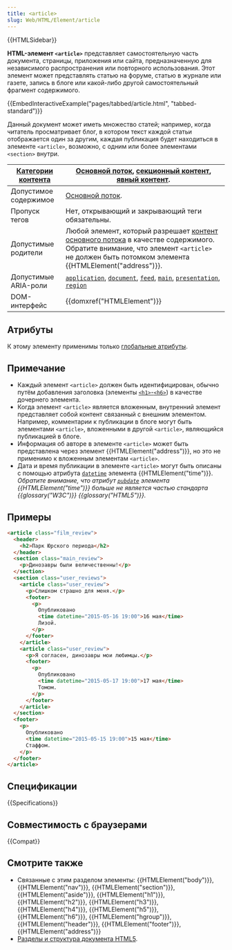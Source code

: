 ```yaml
---
title: <article>
slug: Web/HTML/Element/article
---
```


{{HTMLSidebar}}

**HTML-элемент `<article>`** представляет самостоятельную часть документа, страницы, приложения или сайта, предназначенную для независимого распространения или повторного использования. Этот элемент может представлять статью на форуме, статью в журнале или газете, запись в блоге или какой-либо другой самостоятельный фрагмент содержимого.

{{EmbedInteractiveExample("pages/tabbed/article.html", "tabbed-standard")}}

Данный документ может иметь множество статей; например, когда читатель просматривает блог, в котором текст каждой статьи отображается один за другим, каждая публикация будет находиться в элементе `<article>`, возможно, с одним или более элементами `<section>` внутри.

| [Категории контента](/ru/docs/Web/HTML/Content_categories) | [Основной поток](/ru/docs/Web/HTML/Content_categories#основной_поток), [секционный контент](/ru/docs/Web/HTML/Content_categories#секционный_контент), [явный контент](/ru/docs/Web/HTML/Content_categories#явный_контент).                                                                                                                                                                                                                                                                                                   |
| ---------------------------------------------------------------- | ---------------------------------------------------------------------------------------------------------------------------------------------------------------------------------------------------------------------------------------------------------------------------------------------------------------------------------------------------------------------------------------------------------------------------------------------------------------------------------------------------------------------------------------------- |
| Допустимое содержимое                                            | [Основной поток](/ru/docs/Web/HTML/Content_categories#основной_поток).                                                                                                                                                                                                                                                                                                                                                                                                                                                                   |
| Пропуск тегов                                                    | Нет, открывающий и закрывающий теги обязательны.                                                                                                                                                                                                                                                                                                                                                                                                                                                                                               |
| Допустимые родители                                              | Любой элемент, который разрешает [контент основного потока](/ru/docs/Web/HTML/Content_categories#основной_поток) в качестве содержимого. Обратите внимание, что элемент `<article>` не должен быть потомком элемента {{HTMLElement("address")}}.                                                                                                                                                                                                                                                                                         |
| Допустимые ARIA-роли                                             | <code><a href="/ru/docs/Web/Accessibility/ARIA/Roles/application_role">application</a></code>, <code><a href="/ru/docs/Web/Accessibility/ARIA/Roles/document_role">document</a></code>, <code><a href="/ru/docs/Web/Accessibility/ARIA/Roles/feed_role">feed</a></code>, <code><a href="/ru/docs/Web/Accessibility/ARIA/Roles/main_role">main</a></code>, <code><a href="/ru/docs/Web/Accessibility/ARIA/Roles/presentation_role">presentation</a></code>, <code><a href="/ru/docs/Web/Accessibility/ARIA/Roles/region_role">region</a></code> |
| DOM-интерфейс                                                    | {{domxref("HTMLElement")}}                                                                                                                                                                                                                                                                                                                                                                                                                                                                                                                     |

## Атрибуты

К этому элементу применимы только [глобальные атрибуты](/ru/docs/Web/HTML/Global_attributes).

## Примечание

- Каждый элемент `<article>` должен быть идентифицирован, обычно путём добавления заголовка (элементы [`<h1>`-`<h6>`](/ru/docs/Web/HTML/Element/Heading_Elements)) в качестве дочернего элемента.
- Когда элемент `<article>` является вложенным, внутренний элемент представляет собой контент связанный с внешним элементом. Например, комментарии к публикации в блоге могут быть элементами `<article>`, вложенными в другой `<article>`, являющийся публикацией в блоге.
- Информация об авторе в элементе `<article>` может быть представлена через элемент {{HTMLElement("address")}}, но это не применимо к вложенным элементам `<article>`.
- Дата и время публикации в элементе `<article>` могут быть описаны с помощью атрибута [`datetime`](/ru/docs/Web/HTML/Element/time#datetime) элемента {{HTMLElement("time")}}. _Обратите внимание, что атрибут [`pubdate`](/ru/docs/Web/HTML/Element/time#pubdate) элемента {{HTMLElement("time")}} больше не является частью стандарта {{glossary("W3C")}} {{glossary("HTML5")}}._

## Примеры

```html
<article class="film_review">
  <header>
    <h2>Парк Юрского периода</h2>
  </header>
  <section class="main_review">
    <p>Динозавры были величественны!</p>
  </section>
  <section class="user_reviews">
    <article class="user_review">
      <p>Слишком страшно для меня.</p>
      <footer>
        <p>
          Опубликовано
          <time datetime="2015-05-16 19:00">16 мая</time>
          Лизой.
        </p>
      </footer>
    </article>
    <article class="user_review">
      <p>Я согласен, динозавры мои любимцы.</p>
      <footer>
        <p>
          Опубликовано
          <time datetime="2015-05-17 19:00">17 мая</time>
          Томом.
        </p>
      </footer>
    </article>
  </section>
  <footer>
    <p>
      Опубликовано
      <time datetime="2015-05-15 19:00">15 мая</time>
      Стаффом.
    </p>
  </footer>
</article>
```

## Спецификации

{{Specifications}}

## Совместимость с браузерами

{{Compat}}

## Смотрите также

- Связанные с этим разделом элементы: {{HTMLElement("body")}}, {{HTMLElement("nav")}}, {{HTMLElement("section")}}, {{HTMLElement("aside")}}, {{HTMLElement("h1")}}, {{HTMLElement("h2")}}, {{HTMLElement("h3")}}, {{HTMLElement("h4")}}, {{HTMLElement("h5")}}, {{HTMLElement("h6")}}, {{HTMLElement("hgroup")}}, {{HTMLElement("header")}}, {{HTMLElement("footer")}}, {{HTMLElement("address")}}
- [Разделы и структура документа HTML5](/ru/docs/Web/Guide/HTML/Sections_and_Outlines_of_an_HTML5_document).
